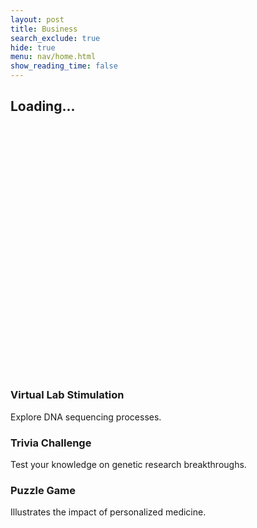 ```yaml
---
layout: post
title: Business
search_exclude: true
hide: true
menu: nav/home.html
show_reading_time: false
---
```

<!DOCTYPE html>
<html lang="en">
<head>
    <meta charset="UTF-8">
    <meta name="viewport" content="width=device-width, initial-scale=1.0">
    <title>Illumina Interactive Biotech Education Game</title>
    <script src="https://cdn.tailwindcss.com"></script>
    <style>
        /* Loading Screen */
        .loader {
            border-top-color: #1E3A8A;
            animation: spin 1s infinite linear;
        }
        @keyframes spin {
            0% {
                transform: rotate(0deg);
            }
            100% {
                transform: rotate(360deg);
            }
        }
        /* Fade-in animation */
        .fade-in {
            opacity: 0;
            transform: translateY(40px);
            transition: opacity 1s ease-out, transform 1s ease-out;
        }
        .fade-in.visible {
            opacity: 1;
            transform: translateY(0);
        }
        /* Gradient Animation */
        @keyframes gradient {
            0% {
                background-position: 0% 50%;
            }
            50% {
                background-position: 100% 50%;
            }
            100% {
                background-position: 0% 50%;
            }
        }
        .animate-gradient {
            background-size: 200% 200%;
            animation: gradient 10s ease infinite;
        }
        /* Typewriter effect */
        .typewriter {
            font-size: 6rem;
            font-weight: 900;
            overflow: hidden;
            white-space: nowrap;
            margin: 0 auto;
            word-spacing: 0.2em; /* Adjusted word-spacing */
            line-height: 1.2;
        }
        .typewriter .text {
            display: inline-block;
            opacity: 0;
        }
        .second-line {
            display: block;
        }
        /* Slogan Styling */
        .slogan {
            font-size: 2rem;
            margin-top: 1rem;
            opacity: 0;
            transition: opacity 1s ease-out; /* Fade in transition */
        }
        /* Welcome Section BG IMG */
        #welcome {
            background: url(images/dnabanner.png) no-repeat center center;
            background-size: cover;
        }
    </style>
</head>

<body class="bg-black text-white relative">
    <!-- Loading Screen -->
    <div id="loading-screen" class="fixed inset-0 bg-blue-200 flex items-center justify-center z-50">
        <div class="text-center">
            <div class="loader ease-linear rounded-full border-8 border-t-8 border-blue-500 h-32 w-32 mb-4"></div>
            <h2 class="text-4xl font-semibold text-blue-900">Loading...</h2>
        </div>
    </div>
    <!-- Welcome Section with Typewriter Effect -->
    <section id="welcome" class="h-screen flex flex-col items-center justify-center text-center bg-black text-white-200 ">
        <h1 class="typewriter"></h1>
        <!-- Slogan added here, initially hidden -->
        <h2 id="slogan" class="slogan text-4xl" style="color:rgb(255, 255, 255); text-shadow: 0 0 2px rgb(162, 220, 202), 0 0 2px rgb(77, 207, 168), 0 0 4px rgb(77, 207, 168), 0 0 4px rgb(77, 207, 168)">Illumina Biotech: Igniting Curiosity, Advancing Science</h2>
    </section>
    <!-- About Us Section -->
    <section id="about" class="h-screen flex flex-col items-center justify-center text-center bg-orange-100 text-black">
        <h2 class="text-7xl font-extrabold text-orange-600 fade-in mb-6">About Us</h2>
        <p class="text-3xl text-orange-900 max-w-5xl fade-in">
            The Illumina Biotech Education Game is an innovative initiative designed to engage students and the community in the fascinating world of biotechnology. Through interactive gameplay and real-world challenges, participants explore DNA, genetics, and cutting-edge scientific advancements in a fun and immersive way. 
        </p>
    </section>
    <!-- Our Mission Section -->
    <section id="mission" class="h-screen flex flex-col items-center justify-center text-center bg-purple-100 text-black">
        <h3 class="text-6xl font-bold mt-8 text-purple-900 fade-in">Our Mission</h3>
        <p class="text-3xl text-purple-700 mt-4 max-w-5xl fade-in">
            Our mission aims to spark curiosity, inspire future scientists, and make biotech education accessible to all. .
        </p>
    </section>
    <!-- AI Solutions Section -->
    <section id="ai-solutions" class="py-20 bg-blue-100">
        <h2 class="text-7xl font-bold text-center text-blue-900 mb-10 fade-in">Interactive Activites</h2>
        <div class="grid grid-cols-1 md:grid-cols-3 gap-8">
            <div class="bg-white rounded-lg shadow-lg overflow-hidden transform transition-transform duration-500 hover:scale-105">
                <div class="p-6">
                    <h3 class="text-3xl font-bold mb-2 text-blue-900">Virtual Lab Stimulation</h3>
                    <p class="text-xl text-blue-800">Explore DNA sequencing processes.</p>
                </div>
            </div>
            <div class="bg-white rounded-lg shadow-lg overflow-hidden transform transition-transform duration-500 hover:scale-105">
                <div class="p-6">
                    <h3 class="text-3xl font-bold mb-2 text-blue-900">Trivia Challenge</h3>
                    <p class="text-xl text-blue-800">Test your knowledge on genetic research breakthroughs. </p>
                </div>
            </div>
            <div class="bg-white rounded-lg shadow-lg overflow-hidden transform transition-transform duration-500 hover:scale-105">
                <div class="p-6">
                    <h3 class="text-3xl font-bold mb-2 text-blue-900">Puzzle Game</h3>
                    <p class="text-xl text-blue-800">Illustrates the impact of personalized medicine.</p>
                    <!-- <img src="https://images.squarespace-cdn.com/content/v1/57e6f18eb3db2b1dd11a2a02/1525919934875-QZQ7GVBYZZJHMN8JG7BR/homo-DNA.gif" alt="GIF" class="w-32 h-32"> -->
                </div>
            </div>
        </div>
    </section>
    <script>
        document.addEventListener("DOMContentLoaded", function () {
            const loadingScreen = document.getElementById('loading-screen');
            window.addEventListener('load', function () {
                loadingScreen.style.display = 'none';
            });
            // Typewriter effect for the welcome message
            const text = "Welcome to Illumina Education Game";
            const typewriterElement = document.querySelector(".typewriter");
            const sloganElement = document.getElementById("slogan");
            let index = 0;
            function type() {
                if (index < text.length) {
                    const span = document.createElement('span');
                    span.textContent = text.charAt(index) === ' ' ? '\u00A0' : text.charAt(index); // Use non-breaking space for spaces
                    span.classList.add('text');
                    typewriterElement.appendChild(span);
                    setTimeout(() => {
                        span.style.opacity = 1;
                    }, 50 * index);
                    index++;
                    setTimeout(type, 80);
                } else {
                    // Once typing is finished, show the slogan
                    sloganElement.style.opacity = 1; // Make slogan visible
                }
            }
            type();
            // Fade in effect for other elements
            const fadeInElements = document.querySelectorAll('.fade-in');
            window.addEventListener('scroll', function () {
                fadeInElements.forEach(function (element) {
                    if (element.getBoundingClientRect().top < window.innerHeight) {
                        element.classList.add('visible');
                    }
                });
            });
        });
    </script>
</body>
</html>